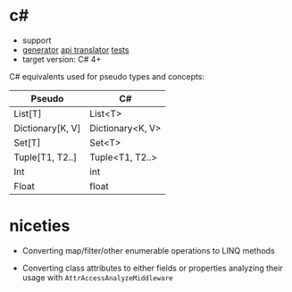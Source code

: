 # c\#

* support
* [generator](https://github.com/alehander42/pseudo/tree/master/pseudo/generators/csharp_generator.py) [api translator](https://github.com/alehander42/pseudo/tree/master/pseudo/api_translators/csharp_translator.py) [tests](https://github.com/alehander42/pseudo/tree/master/tests/test_csharp.py)
* target version: C# 4+

C# equivalents used for pseudo types and concepts:


| Pseudo           | C#                   |
|------------------|----------------------|
| List[T]          | List\<T\>            |
| Dictionary[K, V] | Dictionary\<K, V\>   |
| Set[T]           | Set\<T\>             |
| Tuple[T1, T2..]  | Tuple\<T1, T2..\>    |
| Int              | int                  |
| Float            | float                |

# niceties

* Converting map/filter/other enumerable operations to LINQ methods

* Converting class attributes to either fields or properties analyzing their usage with `AttrAccessAnalyzeMiddleware`





